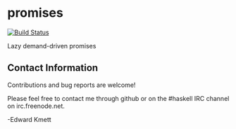 promises
========

[![Build Status](https://secure.travis-ci.org/ekmett/promises.png?branch=master)](http://travis-ci.org/ekmett/promises)

Lazy demand-driven promises

Contact Information
-------------------

Contributions and bug reports are welcome!

Please feel free to contact me through github or on the #haskell IRC channel on irc.freenode.net.

-Edward Kmett
